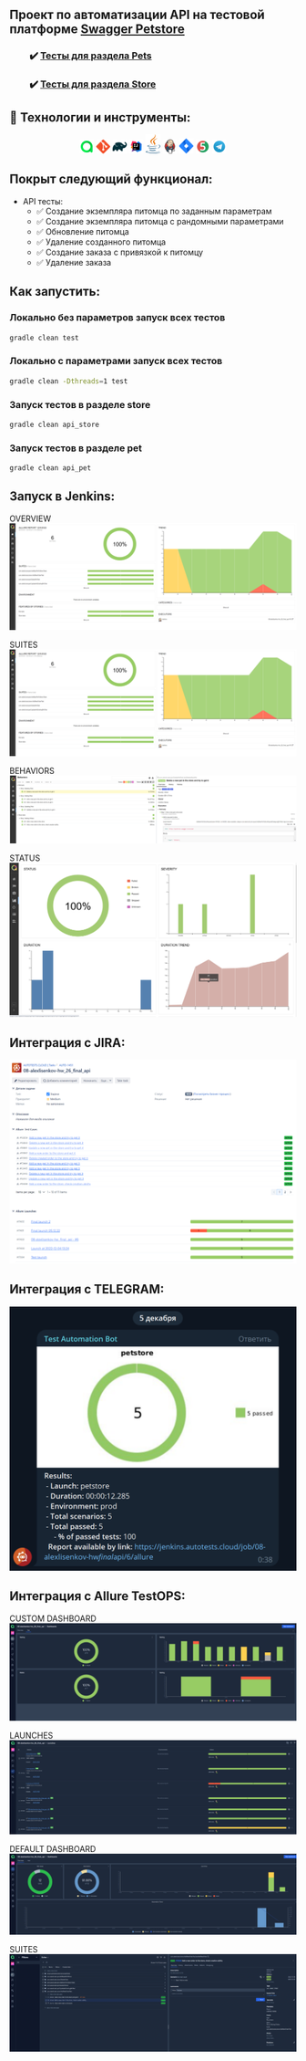 ## Проект по автоматизации API на тестовой платформе [Swagger Petstore](https://petstore.swagger.io/#/)

### &nbsp;&nbsp;&nbsp;&nbsp;&nbsp;&nbsp;&nbsp;&nbsp;&nbsp;:heavy_check_mark: [Тесты для раздела Pets](https://github.com/alekseilisenkov/petstore-api-project/tree/main/src/test/java/com/alexlis/test/pet)

### &nbsp;&nbsp;&nbsp;&nbsp;&nbsp;&nbsp;&nbsp;&nbsp;&nbsp;:heavy_check_mark: [Тесты для раздела Store](https://github.com/alekseilisenkov/petstore-api-project/tree/main/src/test/java/com/alexlis/test/store)

## :rocket: Технологии и инструменты:

<p  align="center"
<code><img width="5%" title="IntelliJ IDEA" src="images/logo's/allure-ee-logo.svg"></code>
<code><img width="5%" title="Java" src="images/logo's/git-logo.svg"></code>
<code><img width="5%" title="Selenide" src="images/logo's/gradle-logo.svg"></code>
<code><img width="5%" title="REST-Assured" src="images/logo's/IDEA-logo.svg"></code>
<code><img width="5%" title="Selenoid" src="images/logo's/java-logo.svg"></code>
<code><img width="5%" title="Gradle" src="images/logo's/jenkins-logo.svg"></code>
<code><img width="5%" title="JUnit5" src="images/logo's/jira-logo.svg"></code>
<code><img width="5%" title="Allure Report" src="images/logo's/junit5-logo.svg"></code>
<code><img width="5%" title="Allure TestOps" src="images/logo's/Telegram.svg"></code>
</p>

## Покрыт следующий функционал:
* API тесты:
    * ✅ Создание экземпляра питомца по заданным параметрам
    * ✅ Создание экземпляра питомца с рандомными параметрами
    * ✅ Обновление питомца
    * ✅ Удаление созданного питомца
    * ✅ Создание заказа с привязкой к питомцу
    * ✅ Удаление заказа


## Как запустить:
### Локально без параметров запуск всех тестов
```bash
gradle clean test
```

### Локально с параметрами запуск всех тестов
```bash
gradle clean -Dthreads=1 test
```

### Запуск тестов в разделе store
```bash
gradle clean api_store
```

### Запуск тестов в разделе pet
```bash
gradle clean api_pet
```

## Запуск в Jenkins:
OVERVIEW
<br >
<a href="https://ibb.co/TvwPjzj"><img src="images/Screenshot_1 Allure.png" border="0"></a>

SUITES
<br >
<a href="https://ibb.co/TvwPjzj"><img src="images/Screenshot_1 Allure.png" alt="" border="0"></a>

BEHAVIORS
<br >
<a href="https://ibb.co/TvwPjzj"><img src="images/Screenshot_3 Allure.png" alt="" border="0"></a>

STATUS
<br >
<a href="https://ibb.co/TvwPjzj"><img src="images/Screenshot_4 Allure.png" alt="" border="0"></a>

## Интеграция с JIRA:
<a href="https://ibb.co/TvwPjzj"><img src="images/Screenshot_5 Allure.png" alt="" border="0"></a>

## Интеграция с TELEGRAM:
<a href="https://ibb.co/TvwPjzj"><img src="images/Screenshot_6 Telegram.png" alt="" border="0"></a>

## Интеграция с Allure TestOPS:
CUSTOM DASHBOARD
<br >
<a href="https://ibb.co/TvwPjzj"><img src="images/1 allure testops.png" alt="" border="0"></a>

LAUNCHES
<br >
<a href="https://ibb.co/TvwPjzj"><img src="images/2 allure testops.png" alt="" border="0"></a>

DEFAULT DASHBOARD
<br >
<a href="https://ibb.co/TvwPjzj"><img src="images/3 allure testops.png" alt="" border="0"></a>

SUITES
<br >
<a href="https://ibb.co/TvwPjzj"><img src="images/4 allure testops.png" alt="" border="0"></a>